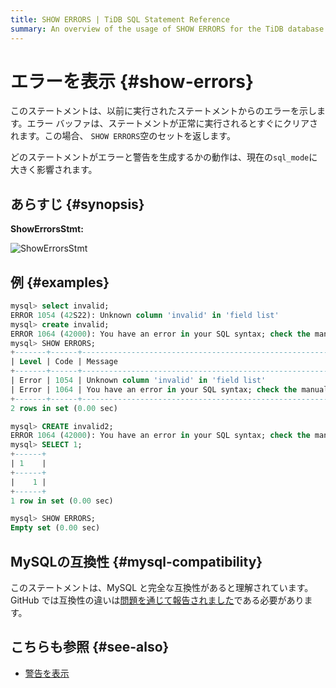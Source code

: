 ```yaml
---
title: SHOW ERRORS | TiDB SQL Statement Reference
summary: An overview of the usage of SHOW ERRORS for the TiDB database.
---
```


# エラーを表示 {#show-errors}

このステートメントは、以前に実行されたステートメントからのエラーを示します。エラー バッファは、ステートメントが正常に実行されるとすぐにクリアされます。この場合、 `SHOW ERRORS`空のセットを返します。

どのステートメントがエラーと警告を生成するかの動作は、現在の`sql_mode`に大きく影響されます。

## あらすじ {#synopsis}

**ShowErrorsStmt:**

![ShowErrorsStmt](/media/sqlgram/ShowErrorsStmt.png)

## 例 {#examples}

```sql
mysql> select invalid;
ERROR 1054 (42S22): Unknown column 'invalid' in 'field list'
mysql> create invalid;
ERROR 1064 (42000): You have an error in your SQL syntax; check the manual that corresponds to your TiDB version for the right syntax to use line 1 column 14 near "invalid"
mysql> SHOW ERRORS;
+-------+------+-----------------------------------------------------------------------------------------------------------------------------------------------------------+
| Level | Code | Message                                                                                                                                                   |
+-------+------+-----------------------------------------------------------------------------------------------------------------------------------------------------------+
| Error | 1054 | Unknown column 'invalid' in 'field list'                                                                                                                  |
| Error | 1064 | You have an error in your SQL syntax; check the manual that corresponds to your TiDB version for the right syntax to use line 1 column 14 near "invalid"  |
+-------+------+-----------------------------------------------------------------------------------------------------------------------------------------------------------+
2 rows in set (0.00 sec)

mysql> CREATE invalid2;
ERROR 1064 (42000): You have an error in your SQL syntax; check the manual that corresponds to your TiDB version for the right syntax to use line 1 column 15 near "invalid2"
mysql> SELECT 1;
+------+
| 1    |
+------+
|    1 |
+------+
1 row in set (0.00 sec)

mysql> SHOW ERRORS;
Empty set (0.00 sec)
```

## MySQLの互換性 {#mysql-compatibility}

このステートメントは、MySQL と完全な互換性があると理解されています。 GitHub では互換性の違いは[問題を通じて報告されました](https://github.com/pingcap/tidb/issues/new/choose)である必要があります。

## こちらも参照 {#see-also}

-   [警告を表示](/sql-statements/sql-statement-show-warnings.md)
